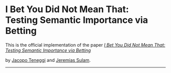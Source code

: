 # I Bet You Did Not Mean That:<br/>Testing Semantic Importance via Betting

This is the official implementation of the paper [*I Bet You Did Not Mean That: Testing Semantic Importance via Betting*]()

by [Jacopo Teneggi](https://jacopoteneggi.github.io) and [Jeremias Sulam](https://sites.google.com/view/jsulam).

---

